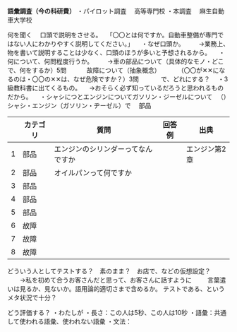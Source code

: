 
**語彙調査（今の科研費）**
・パイロット調査
　高等専門校
・本調査
　麻生自動車大学校

何を聞く
　口頭で説明をさせる。
　「〇〇とは何ですか。自動車整備が専門ではない人にわかりやすく説明してください。」
　・なぜ口頭か。
　　→業務上、物を書いて説明することは少なく、口頭のほうが多いと予想されるから。
　・何について、何問程度行うか。
	　　→車の部品について（具体的なモノ・どこで、何をするか）5問
	　　　故障について（抽象概念）
	　　　（〇〇が✕✕になるのは・〇〇の✕✕は、なぜ危険ですか？）3問
	　　　
で、どれにする？
　・3級教科書に出てくるもの。
	　→おそらく必ず知っているだろうと思われるものだから。
　・シャシにつとエンジンについてガソリン・ジーゼルについて
　（）シャシ・エンジン（ガソリン・ヂーゼル）で
　部品

|     | カテゴリ | 質問                | 回答例 | 出典      |
| --- | ---- | ----------------- | --- | ------- |
| 1   | 部品   | エンジンのシリンダーってなんですか |     | エンジン第2章 |
| 2   | 部品   | オイルパンって何ですか       |     |         |
| 3   | 部品   |                   |     |         |
| 4   | 部品   |                   |     |         |
| 5   | 部品   |                   |     |         |
| 6   | 故障   |                   |     |         |
| 7   | 故障   |                   |     |         |
| 8   | 故障   |                   |     |         |





どういう人としてテストする？　素のまま？　お店で、などの仮想設定？
　　→私を初めて合うお客さんだと思って、お客さんに話すように
　　
言葉遣いは見るか、見ないか。語用論的適切さまで含めるか。
テストである、というメタ状況で十分？

どう評価する？
・わたしが
・長さ：この人は5秒、この人は10秒
・語彙：共通して使われる語彙、使われない語彙
・文法：